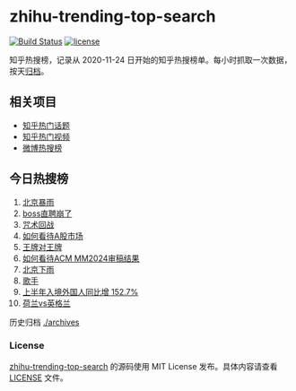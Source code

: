 # zhihu-trending-top-search

[![Build Status](https://github.com/justjavac/zhihu-trending-top-search/workflows/ci/badge.svg?branch=main)](https://github.com/justjavac/zhihu-trending-top-search/actions)
[![license](https://img.shields.io/github/license/justjavac/zhihu-trending-top-search)](https://github.com/justjavac/zhihu-trending-top-search/blob/main/LICENSE)

知乎热搜榜，记录从 2020-11-24 日开始的知乎热搜榜单。每小时抓取一次数据，按天[归档](./archives)。

## 相关项目

- [知乎热门话题](https://github.com/justjavac/zhihu-trending-hot-questions)
- [知乎热门视频](https://github.com/justjavac/zhihu-trending-hot-video)
- [微博热搜榜](https://github.com/justjavac/weibo-trending-hot-search)

## 今日热搜榜

<!-- BEGIN -->
<!-- 最后更新时间 Sun Jul 14 2024 02:13:22 GMT+0800 (China Standard Time) -->

1. [北京暴雨](https://www.zhihu.com/search?q=%E5%8C%97%E4%BA%AC%E6%9A%B4%E9%9B%A8)
1. [boss直聘崩了](https://www.zhihu.com/search?q=boss%E7%9B%B4%E8%81%98%E5%B4%A9%E4%BA%86)
1. [咒术回战](https://www.zhihu.com/search?q=%E5%92%92%E6%9C%AF%E5%9B%9E%E6%88%98)
1. [如何看待A股市场](https://www.zhihu.com/search?q=%E5%A6%82%E4%BD%95%E7%9C%8B%E5%BE%85A%E8%82%A1%E5%B8%82%E5%9C%BA)
1. [王牌对王牌](https://www.zhihu.com/search?q=%E7%8E%8B%E7%89%8C%E5%AF%B9%E7%8E%8B%E7%89%8C)
1. [如何看待ACM MM2024审稿结果](https://www.zhihu.com/search?q=%E5%A6%82%E4%BD%95%E7%9C%8B%E5%BE%85ACM%20MM2024%E5%AE%A1%E7%A8%BF%E7%BB%93%E6%9E%9C)
1. [北京下雨](https://www.zhihu.com/search?q=%E5%8C%97%E4%BA%AC%E4%B8%8B%E9%9B%A8)
1. [歌手](https://www.zhihu.com/search?q=%E6%AD%8C%E6%89%8B)
1. [上半年入境外国人同比增 152.7%](https://www.zhihu.com/search?q=%E4%B8%8A%E5%8D%8A%E5%B9%B4%E5%85%A5%E5%A2%83%E5%A4%96%E5%9B%BD%E4%BA%BA%E5%90%8C%E6%AF%94%E5%A2%9E%20152.7%25)
1. [荷兰vs英格兰](https://www.zhihu.com/search?q=%E8%8D%B7%E5%85%B0vs%E8%8B%B1%E6%A0%BC%E5%85%B0)

<!-- END -->

历史归档 [./archives](./archives)

### License

[zhihu-trending-top-search](https://github.com/justjavac/zhihu-trending-top-search) 的源码使用 MIT License
发布。具体内容请查看 [LICENSE](./LICENSE) 文件。
